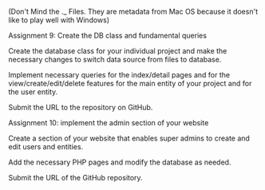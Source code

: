 (Don't Mind the ._ Files.  They are metadata from Mac OS because it doesn't like to play well with Windows)

Assignment 9: Create the DB class and fundamental queries

Create the database class for your individual project and make the necessary changes to switch data source from files to database.

Implement necessary queries for the index/detail pages and for the view/create/edit/delete features for the main entity of your project and for the user entity.

Submit the URL to the repository on GitHub.



Assignment 10: implement the admin section of your website

Create a section of your website that enables super admins to create and edit users and entities.

Add the necessary PHP pages and modify the database as needed.

Submit the URL of the GitHub repository.